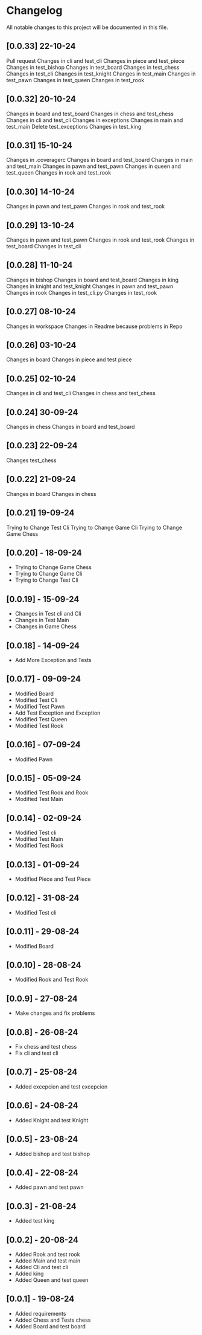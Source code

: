 
# Changelog
All notable changes to this project will be documented in this file.

## [0.0.33] 22-10-24
Pull request
Changes in cli and test_cli
Changes in piece and test_piece
Changes in test_bishop
Changes in test_board
Changes in test_chess
Changes in test_cli
Changes in test_knight
Changes in test_main
Changes in test_pawn
Changes in test_queen
Changes in test_rook

## [0.0.32] 20-10-24

Changes in board and test_board
Changes in chess and test_chess
Changes in cli and test_cli
Changes in exceptions
Changes in main and test_main
Delete test_exceptions
Changes in test_king


## [0.0.31] 15-10-24

Changes in .coveragerc
Changes in board and test_board
Changes in main and test_main
Changes in pawn and test_pawn
Changes in queen and test_queen
Changes in rook and test_rook

## [0.0.30] 14-10-24

Changes in pawn and test_pawn
Changes in rook and test_rook

## [0.0.29] 13-10-24

Changes in pawn and test_pawn
Changes in rook and test_rook
Changes in test_board
Changes in test_cli

## [0.0.28] 11-10-24

Changes in bishop
Changes in board and test_board
Changes in king
Changes in knight and test_knight
Changes in pawn and test_pawn
Changes in rook
Changes in test_cli.py
Changes in test_rook

## [0.0.27] 08-10-24

Changes in workspace
Changes in Readme because problems in Repo

## [0.0.26] 03-10-24

Changes in board
Changes in piece and test piece

## [0.0.25] 02-10-24

Changes in cli and test_cli
Changes in chess and test_chess

## [0.0.24] 30-09-24

Changes in chess
Changes in board and test_board


## [0.0.23] 22-09-24

Changes test_chess

## [0.0.22] 21-09-24

Changes in board
Changes in chess

## [0.0.21] 19-09-24

Trying to Change Test Cli
Trying to Change Game Cli
Trying to Change Game Chess


## [0.0.20] - 18-09-24
- Trying to Change Game Chess
- Trying to Change Game Cli
- Trying to Change Test Cli

## [0.0.19] - 15-09-24
- Changes in Test cli and Cli
- Changes in Test Main
- Changes in Game Chess

## [0.0.18] - 14-09-24
- Add More Exception and Tests

## [0.0.17] - 09-09-24
- Modified Board
- Modified Test Cli
- Modified Test Pawn
- Add Test Exception and Exception
- Modified Test Queen
- Modified Test Rook

## [0.0.16] - 07-09-24
- Modified Pawn

## [0.0.15] - 05-09-24
- Modified Test Rook and Rook
- Modified Test Main

## [0.0.14] - 02-09-24
- Modified Test cli
- Modified Test Main
- Modified Test Rook

## [0.0.13] - 01-09-24
- Modified Piece and Test Piece

## [0.0.12] - 31-08-24
- Modified Test cli

## [0.0.11] - 29-08-24
- Modified Board

## [0.0.10] - 28-08-24
- Modified Rook and Test Rook

## [0.0.9] - 27-08-24
- Make changes and fix problems

## [0.0.8] - 26-08-24
- Fix chess and test chess
- Fix cli and test cli

## [0.0.7] - 25-08-24
- Added excepcion and test excepcion

## [0.0.6] - 24-08-24
- Added Knight and test Knight

## [0.0.5] - 23-08-24
- Added bishop and test bishop

## [0.0.4] - 22-08-24
- Added pawn and test pawn

## [0.0.3] - 21-08-24
- Added test king

## [0.0.2] - 20-08-24
- Added Rook and test rook
- Added Main and test main
- Added Cli and test cli
- Added king
- Added Queen and test queen

## [0.0.1] - 19-08-24
- Added requirements
- Added Chess and Tests chess
- Added Board and test board


